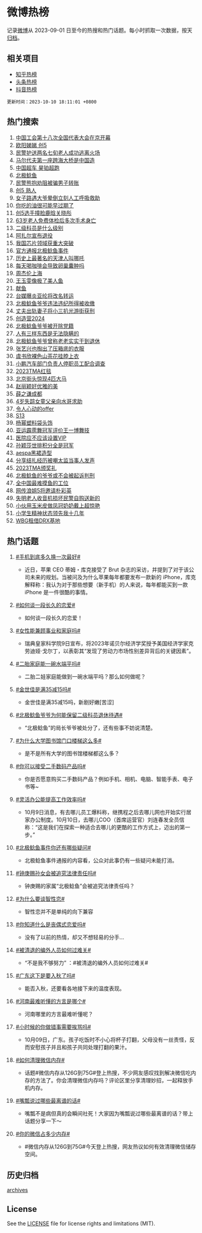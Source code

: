 # 微博热榜

记录[微博](https://www.weibo.com)从 2023-09-01 日至今的热搜和热门话题。每小时抓取一次数据，按天[归档](archives)。

## 相关项目

- [知乎热榜](https://github.com/hotarchive/zhihu)
- [头条热榜](https://github.com/hotarchive/toutiao)
- [抖音热榜](https://github.com/hotarchive/douyin)


`更新时间：2023-10-10 18:11:01 +0800`

## 热门搜索

1. [中国工会第十八次全国代表大会在京开幕](https://m.weibo.cn/search?containerid=100103type%3D1%26t%3D10%26q%3D%23%E4%B8%AD%E5%9B%BD%E5%B7%A5%E4%BC%9A%E7%AC%AC%E5%8D%81%E5%85%AB%E6%AC%A1%E5%85%A8%E5%9B%BD%E4%BB%A3%E8%A1%A8%E5%A4%A7%E4%BC%9A%E5%9C%A8%E4%BA%AC%E5%BC%80%E5%B9%95%23&stream_entry_id=51&isnewpage=1&extparam=seat%3D1%26filter_type%3Drealtimehot%26pos%3D0%26c_type%3D51%26q%3D%2523%25E4%25B8%25AD%25E5%259B%25BD%25E5%25B7%25A5%25E4%25BC%259A%25E7%25AC%25AC%25E5%258D%2581%25E5%2585%25AB%25E6%25AC%25A1%25E5%2585%25A8%25E5%259B%25BD%25E4%25BB%25A3%25E8%25A1%25A8%25E5%25A4%25A7%25E4%25BC%259A%25E5%259C%25A8%25E4%25BA%25AC%25E5%25BC%2580%25E5%25B9%2595%2523%26cate%3D10103%26dgr%3D0%26stream_entry_id%3D51%26display_time%3D1696932660%26pre_seqid%3D1696932660231027378223)
1. [欧阳娣娣 创5](https://m.weibo.cn/search?containerid=100103type%3D1%26t%3D10%26q%3D%E6%AC%A7%E9%98%B3%E5%A8%A3%E5%A8%A3+%E5%88%9B5&stream_entry_id=31&isnewpage=1&extparam=seat%3D1%26flag%3D1%26pos%3D0%26q%3D%25E6%25AC%25A7%25E9%2598%25B3%25E5%25A8%25A3%25E5%25A8%25A3%2520%25E5%2588%259B5%26band_rank%3D1%26stream_entry_id%3D31%26filter_type%3Drealtimehot%26c_type%3D31%26lcate%3D5001%26realpos%3D1%26dgr%3D0%26cate%3D5001%26display_time%3D1696932660%26pre_seqid%3D1696932660231027378223)
1. [民警护送两名七旬老人成功逃离火场](https://m.weibo.cn/search?containerid=100103type%3D1%26t%3D10%26q%3D%23%E6%B0%91%E8%AD%A6%E6%8A%A4%E9%80%81%E4%B8%A4%E5%90%8D%E4%B8%83%E6%97%AC%E8%80%81%E4%BA%BA%E6%88%90%E5%8A%9F%E9%80%83%E7%A6%BB%E7%81%AB%E5%9C%BA%23&stream_entry_id=31&isnewpage=1&extparam=seat%3D1%26flag%3D32768%26pos%3D1%26q%3D%2523%25E6%25B0%2591%25E8%25AD%25A6%25E6%258A%25A4%25E9%2580%2581%25E4%25B8%25A4%25E5%2590%258D%25E4%25B8%2583%25E6%2597%25AC%25E8%2580%2581%25E4%25BA%25BA%25E6%2588%2590%25E5%258A%259F%25E9%2580%2583%25E7%25A6%25BB%25E7%2581%25AB%25E5%259C%25BA%2523%26band_rank%3D2%26stream_entry_id%3D31%26filter_type%3Drealtimehot%26c_type%3D31%26lcate%3D5001%26realpos%3D2%26dgr%3D0%26cate%3D5001%26display_time%3D1696932660%26pre_seqid%3D1696932660231027378223)
1. [马尔代夫第一座跨海大桥是中国造](https://m.weibo.cn/search?containerid=100103type%3D1%26t%3D10%26q%3D%23%E9%A9%AC%E5%B0%94%E4%BB%A3%E5%A4%AB%E7%AC%AC%E4%B8%80%E5%BA%A7%E8%B7%A8%E6%B5%B7%E5%A4%A7%E6%A1%A5%E6%98%AF%E4%B8%AD%E5%9B%BD%E9%80%A0%23&stream_entry_id=31&isnewpage=1&extparam=seat%3D1%26flag%3D1%26pos%3D2%26q%3D%2523%25E9%25A9%25AC%25E5%25B0%2594%25E4%25BB%25A3%25E5%25A4%25AB%25E7%25AC%25AC%25E4%25B8%2580%25E5%25BA%25A7%25E8%25B7%25A8%25E6%25B5%25B7%25E5%25A4%25A7%25E6%25A1%25A5%25E6%2598%25AF%25E4%25B8%25AD%25E5%259B%25BD%25E9%2580%25A0%2523%26band_rank%3D3%26stream_entry_id%3D31%26filter_type%3Drealtimehot%26c_type%3D31%26lcate%3D5001%26realpos%3D3%26dgr%3D0%26cate%3D5001%26display_time%3D1696932660%26pre_seqid%3D1696932660231027378223)
1. [中国超车 昊铂超跑](https://m.weibo.cn/search?containerid=100103type%3D1%26t%3D10%26q%3D%23%E4%B8%AD%E5%9B%BD%E8%B6%85%E8%BD%A6+%E6%98%8A%E9%93%82%E8%B6%85%E8%B7%91%23&stream_entry_id=31&isnewpage=1&extparam=seat%3D1%26pos%3D3%26q%3D%2523%25E4%25B8%25AD%25E5%259B%25BD%25E8%25B6%2585%25E8%25BD%25A6%2520%25E6%2598%258A%25E9%2593%2582%25E8%25B6%2585%25E8%25B7%2591%2523%26band_rank%3D4%26topic_ad%3D1%26stream_entry_id%3D31%26filter_type%3Drealtimehot%26is_ad_pos%3D1%26c_type%3D31%26lcate%3D5001%26dgr%3D0%26cate%3D5001%26adid%3D207214%26display_time%3D1696932660%26pre_seqid%3D1696932660231027378223)
1. [北极鲶鱼](https://m.weibo.cn/search?containerid=100103type%3D1%26t%3D10%26q%3D%E5%8C%97%E6%9E%81%E9%B2%B6%E9%B1%BC&stream_entry_id=31&isnewpage=1&extparam=seat%3D1%26flag%3D1%26pos%3D4%26q%3D%25E5%258C%2597%25E6%259E%2581%25E9%25B2%25B6%25E9%25B1%25BC%26band_rank%3D4%26stream_entry_id%3D31%26filter_type%3Drealtimehot%26c_type%3D31%26lcate%3D5001%26realpos%3D4%26dgr%3D0%26cate%3D5001%26display_time%3D1696932660%26pre_seqid%3D1696932660231027378223)
1. [民警熊抱劝阻被骗男子转账](https://m.weibo.cn/search?containerid=100103type%3D1%26t%3D10%26q%3D%23%E6%B0%91%E8%AD%A6%E7%86%8A%E6%8A%B1%E5%8A%9D%E9%98%BB%E8%A2%AB%E9%AA%97%E7%94%B7%E5%AD%90%E8%BD%AC%E8%B4%A6%23&stream_entry_id=31&isnewpage=1&extparam=seat%3D1%26flag%3D32768%26pos%3D5%26q%3D%2523%25E6%25B0%2591%25E8%25AD%25A6%25E7%2586%258A%25E6%258A%25B1%25E5%258A%259D%25E9%2598%25BB%25E8%25A2%25AB%25E9%25AA%2597%25E7%2594%25B7%25E5%25AD%2590%25E8%25BD%25AC%25E8%25B4%25A6%2523%26band_rank%3D5%26stream_entry_id%3D31%26filter_type%3Drealtimehot%26c_type%3D31%26lcate%3D5001%26realpos%3D5%26dgr%3D0%26cate%3D5001%26display_time%3D1696932660%26pre_seqid%3D1696932660231027378223)
1. [创5 熟人](https://m.weibo.cn/search?containerid=100103type%3D1%26t%3D10%26q%3D%E5%88%9B5+%E7%86%9F%E4%BA%BA&stream_entry_id=31&isnewpage=1&extparam=seat%3D1%26flag%3D2%26pos%3D6%26q%3D%25E5%2588%259B5%2520%25E7%2586%259F%25E4%25BA%25BA%26band_rank%3D6%26stream_entry_id%3D31%26filter_type%3Drealtimehot%26c_type%3D31%26lcate%3D5001%26realpos%3D6%26dgr%3D0%26cate%3D5001%26display_time%3D1696932660%26pre_seqid%3D1696932660231027378223)
1. [女子路遇大爷晕倒立刻人工呼吸救助](https://m.weibo.cn/search?containerid=100103type%3D1%26t%3D10%26q%3D%23%E5%A5%B3%E5%AD%90%E8%B7%AF%E9%81%87%E5%A4%A7%E7%88%B7%E6%99%95%E5%80%92%E7%AB%8B%E5%88%BB%E4%BA%BA%E5%B7%A5%E5%91%BC%E5%90%B8%E6%95%91%E5%8A%A9%23&stream_entry_id=31&isnewpage=1&extparam=seat%3D1%26flag%3D32768%26pos%3D7%26q%3D%2523%25E5%25A5%25B3%25E5%25AD%2590%25E8%25B7%25AF%25E9%2581%2587%25E5%25A4%25A7%25E7%2588%25B7%25E6%2599%2595%25E5%2580%2592%25E7%25AB%258B%25E5%2588%25BB%25E4%25BA%25BA%25E5%25B7%25A5%25E5%2591%25BC%25E5%2590%25B8%25E6%2595%2591%25E5%258A%25A9%2523%26band_rank%3D7%26stream_entry_id%3D31%26filter_type%3Drealtimehot%26c_type%3D31%26lcate%3D5001%26realpos%3D7%26dgr%3D0%26cate%3D5001%26display_time%3D1696932660%26pre_seqid%3D1696932660231027378223)
1. [你吃的油很可能早过期了](https://m.weibo.cn/search?containerid=100103type%3D1%26t%3D10%26q%3D%23%E4%BD%A0%E5%90%83%E7%9A%84%E6%B2%B9%E5%BE%88%E5%8F%AF%E8%83%BD%E6%97%A9%E8%BF%87%E6%9C%9F%E4%BA%86%23&stream_entry_id=31&isnewpage=1&extparam=seat%3D1%26flag%3D1%26pos%3D8%26q%3D%2523%25E4%25BD%25A0%25E5%2590%2583%25E7%259A%2584%25E6%25B2%25B9%25E5%25BE%2588%25E5%258F%25AF%25E8%2583%25BD%25E6%2597%25A9%25E8%25BF%2587%25E6%259C%259F%25E4%25BA%2586%2523%26band_rank%3D8%26stream_entry_id%3D31%26filter_type%3Drealtimehot%26c_type%3D31%26lcate%3D5001%26realpos%3D8%26dgr%3D0%26cate%3D5001%26display_time%3D1696932660%26pre_seqid%3D1696932660231027378223)
1. [创5选手撞脸鹿晗关晓彤](https://m.weibo.cn/search?containerid=100103type%3D1%26t%3D10%26q%3D%23%E5%88%9B5%E9%80%89%E6%89%8B%E6%92%9E%E8%84%B8%E9%B9%BF%E6%99%97%E5%85%B3%E6%99%93%E5%BD%A4%23&stream_entry_id=31&isnewpage=1&extparam=seat%3D1%26flag%3D1%26pos%3D9%26q%3D%2523%25E5%2588%259B5%25E9%2580%2589%25E6%2589%258B%25E6%2592%259E%25E8%2584%25B8%25E9%25B9%25BF%25E6%2599%2597%25E5%2585%25B3%25E6%2599%2593%25E5%25BD%25A4%2523%26band_rank%3D9%26stream_entry_id%3D31%26filter_type%3Drealtimehot%26c_type%3D31%26lcate%3D5001%26realpos%3D9%26dgr%3D0%26cate%3D5001%26display_time%3D1696932660%26pre_seqid%3D1696932660231027378223)
1. [63岁老人免费体检后多次手术身亡](https://m.weibo.cn/search?containerid=100103type%3D1%26t%3D10%26q%3D%2363%E5%B2%81%E8%80%81%E4%BA%BA%E5%85%8D%E8%B4%B9%E4%BD%93%E6%A3%80%E5%90%8E%E5%A4%9A%E6%AC%A1%E6%89%8B%E6%9C%AF%E8%BA%AB%E4%BA%A1%23&stream_entry_id=31&isnewpage=1&extparam=seat%3D1%26flag%3D1%26pos%3D10%26q%3D%252363%25E5%25B2%2581%25E8%2580%2581%25E4%25BA%25BA%25E5%2585%258D%25E8%25B4%25B9%25E4%25BD%2593%25E6%25A3%2580%25E5%2590%258E%25E5%25A4%259A%25E6%25AC%25A1%25E6%2589%258B%25E6%259C%25AF%25E8%25BA%25AB%25E4%25BA%25A1%2523%26band_rank%3D10%26stream_entry_id%3D31%26filter_type%3Drealtimehot%26c_type%3D31%26lcate%3D5001%26realpos%3D10%26dgr%3D0%26cate%3D5001%26display_time%3D1696932660%26pre_seqid%3D1696932660231027378223)
1. [二级科员是什么级别](https://m.weibo.cn/search?containerid=100103type%3D1%26t%3D10%26q%3D%23%E4%BA%8C%E7%BA%A7%E7%A7%91%E5%91%98%E6%98%AF%E4%BB%80%E4%B9%88%E7%BA%A7%E5%88%AB%23&stream_entry_id=31&isnewpage=1&extparam=seat%3D1%26flag%3D2%26pos%3D11%26q%3D%2523%25E4%25BA%258C%25E7%25BA%25A7%25E7%25A7%2591%25E5%2591%2598%25E6%2598%25AF%25E4%25BB%2580%25E4%25B9%2588%25E7%25BA%25A7%25E5%2588%25AB%2523%26band_rank%3D11%26stream_entry_id%3D31%26filter_type%3Drealtimehot%26c_type%3D31%26lcate%3D5001%26realpos%3D11%26dgr%3D0%26cate%3D5001%26display_time%3D1696932660%26pre_seqid%3D1696932660231027378223)
1. [阿扎尔宣布退役](https://m.weibo.cn/search?containerid=100103type%3D1%26t%3D10%26q%3D%23%E9%98%BF%E6%89%8E%E5%B0%94%E5%AE%A3%E5%B8%83%E9%80%80%E5%BD%B9%23&stream_entry_id=31&isnewpage=1&extparam=seat%3D1%26flag%3D1%26pos%3D12%26q%3D%2523%25E9%2598%25BF%25E6%2589%258E%25E5%25B0%2594%25E5%25AE%25A3%25E5%25B8%2583%25E9%2580%2580%25E5%25BD%25B9%2523%26band_rank%3D12%26stream_entry_id%3D31%26filter_type%3Drealtimehot%26c_type%3D31%26lcate%3D5001%26realpos%3D12%26dgr%3D0%26cate%3D5001%26display_time%3D1696932660%26pre_seqid%3D1696932660231027378223)
1. [我国芯片领域获重大突破](https://m.weibo.cn/search?containerid=100103type%3D1%26t%3D10%26q%3D%23%E6%88%91%E5%9B%BD%E8%8A%AF%E7%89%87%E9%A2%86%E5%9F%9F%E8%8E%B7%E9%87%8D%E5%A4%A7%E7%AA%81%E7%A0%B4%23&stream_entry_id=31&isnewpage=1&extparam=seat%3D1%26flag%3D1%26pos%3D13%26q%3D%2523%25E6%2588%2591%25E5%259B%25BD%25E8%258A%25AF%25E7%2589%2587%25E9%25A2%2586%25E5%259F%259F%25E8%258E%25B7%25E9%2587%258D%25E5%25A4%25A7%25E7%25AA%2581%25E7%25A0%25B4%2523%26band_rank%3D13%26stream_entry_id%3D31%26filter_type%3Drealtimehot%26c_type%3D31%26lcate%3D5001%26realpos%3D13%26dgr%3D0%26cate%3D5001%26display_time%3D1696932660%26pre_seqid%3D1696932660231027378223)
1. [官方通报北极鲶鱼事件](https://m.weibo.cn/search?containerid=100103type%3D1%26t%3D10%26q%3D%23%E5%AE%98%E6%96%B9%E9%80%9A%E6%8A%A5%E5%8C%97%E6%9E%81%E9%B2%B6%E9%B1%BC%E4%BA%8B%E4%BB%B6%23&stream_entry_id=31&isnewpage=1&extparam=seat%3D1%26flag%3D0%26pos%3D14%26q%3D%2523%25E5%25AE%2598%25E6%2596%25B9%25E9%2580%259A%25E6%258A%25A5%25E5%258C%2597%25E6%259E%2581%25E9%25B2%25B6%25E9%25B1%25BC%25E4%25BA%258B%25E4%25BB%25B6%2523%26band_rank%3D14%26stream_entry_id%3D31%26filter_type%3Drealtimehot%26c_type%3D31%26lcate%3D5001%26realpos%3D14%26dgr%3D0%26cate%3D5001%26display_time%3D1696932660%26pre_seqid%3D1696932660231027378223)
1. [历史上最著名的天津人叫哪吒](https://m.weibo.cn/search?containerid=100103type%3D1%26t%3D10%26q%3D%23%E5%8E%86%E5%8F%B2%E4%B8%8A%E6%9C%80%E8%91%97%E5%90%8D%E7%9A%84%E5%A4%A9%E6%B4%A5%E4%BA%BA%E5%8F%AB%E5%93%AA%E5%90%92%23&stream_entry_id=31&isnewpage=1&extparam=seat%3D1%26flag%3D0%26pos%3D15%26q%3D%2523%25E5%258E%2586%25E5%258F%25B2%25E4%25B8%258A%25E6%259C%2580%25E8%2591%2597%25E5%2590%258D%25E7%259A%2584%25E5%25A4%25A9%25E6%25B4%25A5%25E4%25BA%25BA%25E5%258F%25AB%25E5%2593%25AA%25E5%2590%2592%2523%26band_rank%3D15%26stream_entry_id%3D31%26filter_type%3Drealtimehot%26c_type%3D31%26lcate%3D5001%26realpos%3D15%26dgr%3D0%26cate%3D5001%26display_time%3D1696932660%26pre_seqid%3D1696932660231027378223)
1. [每天喝咖啡会导致卵巢囊肿吗](https://m.weibo.cn/search?containerid=100103type%3D1%26t%3D10%26q%3D%E6%AF%8F%E5%A4%A9%E5%96%9D%E5%92%96%E5%95%A1%E4%BC%9A%E5%AF%BC%E8%87%B4%E5%8D%B5%E5%B7%A2%E5%9B%8A%E8%82%BF%E5%90%97&stream_entry_id=31&isnewpage=1&extparam=seat%3D1%26flag%3D0%26pos%3D16%26q%3D%25E6%25AF%258F%25E5%25A4%25A9%25E5%2596%259D%25E5%2592%2596%25E5%2595%25A1%25E4%25BC%259A%25E5%25AF%25BC%25E8%2587%25B4%25E5%258D%25B5%25E5%25B7%25A2%25E5%259B%258A%25E8%2582%25BF%25E5%2590%2597%26band_rank%3D16%26stream_entry_id%3D31%26filter_type%3Drealtimehot%26c_type%3D31%26lcate%3D5001%26realpos%3D16%26dgr%3D0%26cate%3D5001%26display_time%3D1696932660%26pre_seqid%3D1696932660231027378223)
1. [周杰伦上海](https://m.weibo.cn/search?containerid=100103type%3D1%26t%3D10%26q%3D%E5%91%A8%E6%9D%B0%E4%BC%A6%E4%B8%8A%E6%B5%B7&stream_entry_id=31&isnewpage=1&extparam=seat%3D1%26flag%3D1%26pos%3D17%26q%3D%25E5%2591%25A8%25E6%259D%25B0%25E4%25BC%25A6%25E4%25B8%258A%25E6%25B5%25B7%26band_rank%3D17%26stream_entry_id%3D31%26filter_type%3Drealtimehot%26c_type%3D31%26lcate%3D5001%26realpos%3D17%26dgr%3D0%26cate%3D5001%26display_time%3D1696932660%26pre_seqid%3D1696932660231027378223)
1. [王玉雯像极了美人鱼](https://m.weibo.cn/search?containerid=100103type%3D1%26t%3D10%26q%3D%23%E7%8E%8B%E7%8E%89%E9%9B%AF%E5%83%8F%E6%9E%81%E4%BA%86%E7%BE%8E%E4%BA%BA%E9%B1%BC%23&stream_entry_id=31&isnewpage=1&extparam=seat%3D1%26flag%3D1%26pos%3D18%26q%3D%2523%25E7%258E%258B%25E7%258E%2589%25E9%259B%25AF%25E5%2583%258F%25E6%259E%2581%25E4%25BA%2586%25E7%25BE%258E%25E4%25BA%25BA%25E9%25B1%25BC%2523%26band_rank%3D18%26stream_entry_id%3D31%26filter_type%3Drealtimehot%26c_type%3D31%26lcate%3D5001%26realpos%3D18%26dgr%3D0%26cate%3D5001%26display_time%3D1696932660%26pre_seqid%3D1696932660231027378223)
1. [献鱼](https://m.weibo.cn/search?containerid=100103type%3D1%26t%3D10%26q%3D%E7%8C%AE%E9%B1%BC&stream_entry_id=31&isnewpage=1&extparam=seat%3D1%26flag%3D0%26pos%3D19%26q%3D%25E7%258C%25AE%25E9%25B1%25BC%26band_rank%3D19%26stream_entry_id%3D31%26filter_type%3Drealtimehot%26c_type%3D31%26lcate%3D5001%26realpos%3D19%26dgr%3D0%26cate%3D5001%26display_time%3D1696932660%26pre_seqid%3D1696932660231027378223)
1. [台媒曝炎亚纶将改名转运](https://m.weibo.cn/search?containerid=100103type%3D1%26t%3D10%26q%3D%23%E5%8F%B0%E5%AA%92%E6%9B%9D%E7%82%8E%E4%BA%9A%E7%BA%B6%E5%B0%86%E6%94%B9%E5%90%8D%E8%BD%AC%E8%BF%90%23&stream_entry_id=31&isnewpage=1&extparam=seat%3D1%26flag%3D2%26pos%3D20%26q%3D%2523%25E5%258F%25B0%25E5%25AA%2592%25E6%259B%259D%25E7%2582%258E%25E4%25BA%259A%25E7%25BA%25B6%25E5%25B0%2586%25E6%2594%25B9%25E5%2590%258D%25E8%25BD%25AC%25E8%25BF%2590%2523%26band_rank%3D20%26stream_entry_id%3D31%26filter_type%3Drealtimehot%26c_type%3D31%26lcate%3D5001%26realpos%3D20%26dgr%3D0%26cate%3D5001%26display_time%3D1696932660%26pre_seqid%3D1696932660231027378223)
1. [北极鲶鱼爷爷违法违纪所得被收缴](https://m.weibo.cn/search?containerid=100103type%3D1%26t%3D10%26q%3D%23%E5%8C%97%E6%9E%81%E9%B2%B6%E9%B1%BC%E7%88%B7%E7%88%B7%E8%BF%9D%E6%B3%95%E8%BF%9D%E7%BA%AA%E6%89%80%E5%BE%97%E8%A2%AB%E6%94%B6%E7%BC%B4%23&stream_entry_id=31&isnewpage=1&extparam=seat%3D1%26flag%3D0%26pos%3D21%26q%3D%2523%25E5%258C%2597%25E6%259E%2581%25E9%25B2%25B6%25E9%25B1%25BC%25E7%2588%25B7%25E7%2588%25B7%25E8%25BF%259D%25E6%25B3%2595%25E8%25BF%259D%25E7%25BA%25AA%25E6%2589%2580%25E5%25BE%2597%25E8%25A2%25AB%25E6%2594%25B6%25E7%25BC%25B4%2523%26band_rank%3D21%26stream_entry_id%3D31%26filter_type%3Drealtimehot%26c_type%3D31%26lcate%3D5001%26realpos%3D21%26dgr%3D0%26cate%3D5001%26display_time%3D1696932660%26pre_seqid%3D1696932660231027378223)
1. [丈夫出轨妻子将小三扒光游街获刑](https://m.weibo.cn/search?containerid=100103type%3D1%26t%3D10%26q%3D%23%E4%B8%88%E5%A4%AB%E5%87%BA%E8%BD%A8%E5%A6%BB%E5%AD%90%E5%B0%86%E5%B0%8F%E4%B8%89%E6%89%92%E5%85%89%E6%B8%B8%E8%A1%97%E8%8E%B7%E5%88%91%23&stream_entry_id=31&isnewpage=1&extparam=seat%3D1%26flag%3D2%26pos%3D22%26q%3D%2523%25E4%25B8%2588%25E5%25A4%25AB%25E5%2587%25BA%25E8%25BD%25A8%25E5%25A6%25BB%25E5%25AD%2590%25E5%25B0%2586%25E5%25B0%258F%25E4%25B8%2589%25E6%2589%2592%25E5%2585%2589%25E6%25B8%25B8%25E8%25A1%2597%25E8%258E%25B7%25E5%2588%2591%2523%26band_rank%3D22%26stream_entry_id%3D31%26filter_type%3Drealtimehot%26c_type%3D31%26lcate%3D5001%26realpos%3D22%26dgr%3D0%26cate%3D5001%26display_time%3D1696932660%26pre_seqid%3D1696932660231027378223)
1. [创造营2024](https://m.weibo.cn/search?containerid=100103type%3D1%26t%3D10%26q%3D%E5%88%9B%E9%80%A0%E8%90%A52024&stream_entry_id=31&isnewpage=1&extparam=seat%3D1%26flag%3D1%26pos%3D23%26q%3D%25E5%2588%259B%25E9%2580%25A0%25E8%2590%25A52024%26band_rank%3D23%26stream_entry_id%3D31%26filter_type%3Drealtimehot%26c_type%3D31%26lcate%3D5001%26realpos%3D23%26dgr%3D0%26cate%3D5001%26display_time%3D1696932660%26pre_seqid%3D1696932660231027378223)
1. [北极鲶鱼爷爷被开除党籍](https://m.weibo.cn/search?containerid=100103type%3D1%26t%3D10%26q%3D%23%E5%8C%97%E6%9E%81%E9%B2%B6%E9%B1%BC%E7%88%B7%E7%88%B7%E8%A2%AB%E5%BC%80%E9%99%A4%E5%85%9A%E7%B1%8D%23&stream_entry_id=31&isnewpage=1&extparam=seat%3D1%26flag%3D0%26pos%3D24%26q%3D%2523%25E5%258C%2597%25E6%259E%2581%25E9%25B2%25B6%25E9%25B1%25BC%25E7%2588%25B7%25E7%2588%25B7%25E8%25A2%25AB%25E5%25BC%2580%25E9%2599%25A4%25E5%2585%259A%25E7%25B1%258D%2523%26band_rank%3D24%26stream_entry_id%3D31%26filter_type%3Drealtimehot%26c_type%3D31%26lcate%3D5001%26realpos%3D24%26dgr%3D0%26cate%3D5001%26display_time%3D1696932660%26pre_seqid%3D1696932660231027378223)
1. [人有三样东西是无法隐瞒的](https://m.weibo.cn/search?containerid=100103type%3D1%26t%3D10%26q%3D%E4%BA%BA%E6%9C%89%E4%B8%89%E6%A0%B7%E4%B8%9C%E8%A5%BF%E6%98%AF%E6%97%A0%E6%B3%95%E9%9A%90%E7%9E%92%E7%9A%84&stream_entry_id=31&isnewpage=1&extparam=seat%3D1%26flag%3D1%26pos%3D25%26q%3D%25E4%25BA%25BA%25E6%259C%2589%25E4%25B8%2589%25E6%25A0%25B7%25E4%25B8%259C%25E8%25A5%25BF%25E6%2598%25AF%25E6%2597%25A0%25E6%25B3%2595%25E9%259A%2590%25E7%259E%2592%25E7%259A%2584%26band_rank%3D25%26stream_entry_id%3D31%26filter_type%3Drealtimehot%26c_type%3D31%26lcate%3D5001%26realpos%3D25%26dgr%3D0%26cate%3D5001%26display_time%3D1696932660%26pre_seqid%3D1696932660231027378223)
1. [北极鲶鱼爷爷曾称老老实实干到退休](https://m.weibo.cn/search?containerid=100103type%3D1%26t%3D10%26q%3D%23%E5%8C%97%E6%9E%81%E9%B2%B6%E9%B1%BC%E7%88%B7%E7%88%B7%E6%9B%BE%E7%A7%B0%E8%80%81%E8%80%81%E5%AE%9E%E5%AE%9E%E5%B9%B2%E5%88%B0%E9%80%80%E4%BC%91%23&stream_entry_id=31&isnewpage=1&extparam=seat%3D1%26flag%3D0%26pos%3D26%26q%3D%2523%25E5%258C%2597%25E6%259E%2581%25E9%25B2%25B6%25E9%25B1%25BC%25E7%2588%25B7%25E7%2588%25B7%25E6%259B%25BE%25E7%25A7%25B0%25E8%2580%2581%25E8%2580%2581%25E5%25AE%259E%25E5%25AE%259E%25E5%25B9%25B2%25E5%2588%25B0%25E9%2580%2580%25E4%25BC%2591%2523%26band_rank%3D26%26stream_entry_id%3D31%26filter_type%3Drealtimehot%26c_type%3D31%26lcate%3D5001%26realpos%3D26%26dgr%3D0%26cate%3D5001%26display_time%3D1696932660%26pre_seqid%3D1696932660231027378223)
1. [张艺兴也掏出了压箱底的衣服](https://m.weibo.cn/search?containerid=100103type%3D1%26t%3D10%26q%3D%23%E5%BC%A0%E8%89%BA%E5%85%B4%E4%B9%9F%E6%8E%8F%E5%87%BA%E4%BA%86%E5%8E%8B%E7%AE%B1%E5%BA%95%E7%9A%84%E8%A1%A3%E6%9C%8D%23&stream_entry_id=31&isnewpage=1&extparam=seat%3D1%26flag%3D0%26pos%3D27%26q%3D%2523%25E5%25BC%25A0%25E8%2589%25BA%25E5%2585%25B4%25E4%25B9%259F%25E6%258E%258F%25E5%2587%25BA%25E4%25BA%2586%25E5%258E%258B%25E7%25AE%25B1%25E5%25BA%2595%25E7%259A%2584%25E8%25A1%25A3%25E6%259C%258D%2523%26band_rank%3D27%26stream_entry_id%3D31%26filter_type%3Drealtimehot%26c_type%3D31%26lcate%3D5001%26realpos%3D27%26dgr%3D0%26cate%3D5001%26display_time%3D1696932660%26pre_seqid%3D1696932660231027378223)
1. [虞书欣裸色山茶花挂脖上衣](https://m.weibo.cn/search?containerid=100103type%3D1%26t%3D10%26q%3D%23%E8%99%9E%E4%B9%A6%E6%AC%A3%E8%A3%B8%E8%89%B2%E5%B1%B1%E8%8C%B6%E8%8A%B1%E6%8C%82%E8%84%96%E4%B8%8A%E8%A1%A3%23&stream_entry_id=31&isnewpage=1&extparam=seat%3D1%26flag%3D1%26pos%3D28%26q%3D%2523%25E8%2599%259E%25E4%25B9%25A6%25E6%25AC%25A3%25E8%25A3%25B8%25E8%2589%25B2%25E5%25B1%25B1%25E8%258C%25B6%25E8%258A%25B1%25E6%258C%2582%25E8%2584%2596%25E4%25B8%258A%25E8%25A1%25A3%2523%26band_rank%3D28%26stream_entry_id%3D31%26filter_type%3Drealtimehot%26c_type%3D31%26lcate%3D5001%26realpos%3D28%26dgr%3D0%26cate%3D5001%26display_time%3D1696932660%26pre_seqid%3D1696932660231027378223)
1. [小鹏汽车部门负责人停职员工配合调查](https://m.weibo.cn/search?containerid=100103type%3D1%26t%3D10%26q%3D%23%E5%B0%8F%E9%B9%8F%E6%B1%BD%E8%BD%A6%E9%83%A8%E9%97%A8%E8%B4%9F%E8%B4%A3%E4%BA%BA%E5%81%9C%E8%81%8C%E5%91%98%E5%B7%A5%E9%85%8D%E5%90%88%E8%B0%83%E6%9F%A5%23&stream_entry_id=31&isnewpage=1&extparam=seat%3D1%26flag%3D1%26pos%3D29%26q%3D%2523%25E5%25B0%258F%25E9%25B9%258F%25E6%25B1%25BD%25E8%25BD%25A6%25E9%2583%25A8%25E9%2597%25A8%25E8%25B4%259F%25E8%25B4%25A3%25E4%25BA%25BA%25E5%2581%259C%25E8%2581%258C%25E5%2591%2598%25E5%25B7%25A5%25E9%2585%258D%25E5%2590%2588%25E8%25B0%2583%25E6%259F%25A5%2523%26band_rank%3D29%26stream_entry_id%3D31%26filter_type%3Drealtimehot%26c_type%3D31%26lcate%3D5001%26realpos%3D29%26dgr%3D0%26cate%3D5001%26display_time%3D1696932660%26pre_seqid%3D1696932660231027378223)
1. [2023TMA红毯](https://m.weibo.cn/search?containerid=100103type%3D1%26t%3D10%26q%3D%232023TMA%E7%BA%A2%E6%AF%AF%23&stream_entry_id=31&isnewpage=1&extparam=seat%3D1%26flag%3D0%26pos%3D30%26q%3D%25232023TMA%25E7%25BA%25A2%25E6%25AF%25AF%2523%26band_rank%3D30%26stream_entry_id%3D31%26filter_type%3Drealtimehot%26c_type%3D31%26lcate%3D5001%26realpos%3D30%26dgr%3D0%26cate%3D5001%26display_time%3D1696932660%26pre_seqid%3D1696932660231027378223)
1. [北京街头惊现4匹大马](https://m.weibo.cn/search?containerid=100103type%3D1%26t%3D10%26q%3D%23%E5%8C%97%E4%BA%AC%E8%A1%97%E5%A4%B4%E6%83%8A%E7%8E%B04%E5%8C%B9%E5%A4%A7%E9%A9%AC%23&stream_entry_id=31&isnewpage=1&extparam=seat%3D1%26flag%3D1%26pos%3D31%26q%3D%2523%25E5%258C%2597%25E4%25BA%25AC%25E8%25A1%2597%25E5%25A4%25B4%25E6%2583%258A%25E7%258E%25B04%25E5%258C%25B9%25E5%25A4%25A7%25E9%25A9%25AC%2523%26band_rank%3D31%26stream_entry_id%3D31%26filter_type%3Drealtimehot%26c_type%3D31%26lcate%3D5001%26realpos%3D31%26dgr%3D0%26cate%3D5001%26display_time%3D1696932660%26pre_seqid%3D1696932660231027378223)
1. [赵丽颖好优雅的美](https://m.weibo.cn/search?containerid=100103type%3D1%26t%3D10%26q%3D%23%E8%B5%B5%E4%B8%BD%E9%A2%96%E5%A5%BD%E4%BC%98%E9%9B%85%E7%9A%84%E7%BE%8E%23&stream_entry_id=31&isnewpage=1&extparam=seat%3D1%26flag%3D1%26pos%3D32%26q%3D%2523%25E8%25B5%25B5%25E4%25B8%25BD%25E9%25A2%2596%25E5%25A5%25BD%25E4%25BC%2598%25E9%259B%2585%25E7%259A%2584%25E7%25BE%258E%2523%26band_rank%3D32%26stream_entry_id%3D31%26filter_type%3Drealtimehot%26c_type%3D31%26lcate%3D5001%26realpos%3D32%26dgr%3D0%26cate%3D5001%26display_time%3D1696932660%26pre_seqid%3D1696932660231027378223)
1. [薛之谦成都](https://m.weibo.cn/search?containerid=100103type%3D1%26t%3D10%26q%3D%E8%96%9B%E4%B9%8B%E8%B0%A6%E6%88%90%E9%83%BD&stream_entry_id=31&isnewpage=1&extparam=seat%3D1%26flag%3D1%26pos%3D33%26q%3D%25E8%2596%259B%25E4%25B9%258B%25E8%25B0%25A6%25E6%2588%2590%25E9%2583%25BD%26band_rank%3D33%26stream_entry_id%3D31%26filter_type%3Drealtimehot%26c_type%3D31%26lcate%3D5001%26realpos%3D33%26dgr%3D0%26cate%3D5001%26display_time%3D1696932660%26pre_seqid%3D1696932660231027378223)
1. [4岁失踪女童父亲向水哥求助](https://m.weibo.cn/search?containerid=100103type%3D1%26t%3D10%26q%3D%234%E5%B2%81%E5%A4%B1%E8%B8%AA%E5%A5%B3%E7%AB%A5%E7%88%B6%E4%BA%B2%E5%90%91%E6%B0%B4%E5%93%A5%E6%B1%82%E5%8A%A9%23&stream_entry_id=31&isnewpage=1&extparam=seat%3D1%26flag%3D0%26pos%3D34%26q%3D%25234%25E5%25B2%2581%25E5%25A4%25B1%25E8%25B8%25AA%25E5%25A5%25B3%25E7%25AB%25A5%25E7%2588%25B6%25E4%25BA%25B2%25E5%2590%2591%25E6%25B0%25B4%25E5%2593%25A5%25E6%25B1%2582%25E5%258A%25A9%2523%26band_rank%3D34%26stream_entry_id%3D31%26filter_type%3Drealtimehot%26c_type%3D31%26lcate%3D5001%26realpos%3D34%26dgr%3D0%26cate%3D5001%26display_time%3D1696932660%26pre_seqid%3D1696932660231027378223)
1. [令人心动的offer](https://m.weibo.cn/search?containerid=100103type%3D1%26t%3D10%26q%3D%E4%BB%A4%E4%BA%BA%E5%BF%83%E5%8A%A8%E7%9A%84offer&stream_entry_id=31&isnewpage=1&extparam=seat%3D1%26flag%3D1%26pos%3D35%26q%3D%25E4%25BB%25A4%25E4%25BA%25BA%25E5%25BF%2583%25E5%258A%25A8%25E7%259A%2584offer%26band_rank%3D35%26stream_entry_id%3D31%26filter_type%3Drealtimehot%26c_type%3D31%26lcate%3D5001%26realpos%3D35%26dgr%3D0%26cate%3D5001%26display_time%3D1696932660%26pre_seqid%3D1696932660231027378223)
1. [S13](https://m.weibo.cn/search?containerid=100103type%3D1%26t%3D10%26q%3DS13&stream_entry_id=31&isnewpage=1&extparam=seat%3D1%26flag%3D0%26pos%3D36%26q%3DS13%26band_rank%3D36%26stream_entry_id%3D31%26filter_type%3Drealtimehot%26c_type%3D31%26lcate%3D5001%26realpos%3D36%26dgr%3D0%26cate%3D5001%26display_time%3D1696932660%26pre_seqid%3D1696932660231027378223)
1. [杨幂塑料袋头饰](https://m.weibo.cn/search?containerid=100103type%3D1%26t%3D10%26q%3D%23%E6%9D%A8%E5%B9%82%E5%A1%91%E6%96%99%E8%A2%8B%E5%A4%B4%E9%A5%B0%23&stream_entry_id=31&isnewpage=1&extparam=seat%3D1%26flag%3D0%26pos%3D37%26q%3D%2523%25E6%259D%25A8%25E5%25B9%2582%25E5%25A1%2591%25E6%2596%2599%25E8%25A2%258B%25E5%25A4%25B4%25E9%25A5%25B0%2523%26band_rank%3D37%26stream_entry_id%3D31%26filter_type%3Drealtimehot%26c_type%3D31%26lcate%3D5001%26realpos%3D37%26dgr%3D0%26cate%3D5001%26display_time%3D1696932660%26pre_seqid%3D1696932660231027378223)
1. [亚运霹雳舞冠军评价王一博舞技](https://m.weibo.cn/search?containerid=100103type%3D1%26t%3D10%26q%3D%23%E4%BA%9A%E8%BF%90%E9%9C%B9%E9%9B%B3%E8%88%9E%E5%86%A0%E5%86%9B%E8%AF%84%E4%BB%B7%E7%8E%8B%E4%B8%80%E5%8D%9A%E8%88%9E%E6%8A%80%23&stream_entry_id=31&isnewpage=1&extparam=seat%3D1%26flag%3D1%26pos%3D38%26q%3D%2523%25E4%25BA%259A%25E8%25BF%2590%25E9%259C%25B9%25E9%259B%25B3%25E8%2588%259E%25E5%2586%25A0%25E5%2586%259B%25E8%25AF%2584%25E4%25BB%25B7%25E7%258E%258B%25E4%25B8%2580%25E5%258D%259A%25E8%2588%259E%25E6%258A%2580%2523%26band_rank%3D38%26stream_entry_id%3D31%26filter_type%3Drealtimehot%26c_type%3D31%26lcate%3D5001%26realpos%3D38%26dgr%3D0%26cate%3D5001%26display_time%3D1696932660%26pre_seqid%3D1696932660231027378223)
1. [医院应不应该设置VIP](https://m.weibo.cn/search?containerid=100103type%3D1%26t%3D10%26q%3D%23%E5%8C%BB%E9%99%A2%E5%BA%94%E4%B8%8D%E5%BA%94%E8%AF%A5%E8%AE%BE%E7%BD%AEVIP%23&stream_entry_id=31&isnewpage=1&extparam=seat%3D1%26flag%3D1%26pos%3D39%26q%3D%2523%25E5%258C%25BB%25E9%2599%25A2%25E5%25BA%2594%25E4%25B8%258D%25E5%25BA%2594%25E8%25AF%25A5%25E8%25AE%25BE%25E7%25BD%25AEVIP%2523%26band_rank%3D39%26stream_entry_id%3D31%26filter_type%3Drealtimehot%26c_type%3D31%26lcate%3D5001%26realpos%3D39%26dgr%3D0%26cate%3D5001%26display_time%3D1696932660%26pre_seqid%3D1696932660231027378223)
1. [孙颖莎世排积分全是冠军](https://m.weibo.cn/search?containerid=100103type%3D1%26t%3D10%26q%3D%23%E5%AD%99%E9%A2%96%E8%8E%8E%E4%B8%96%E6%8E%92%E7%A7%AF%E5%88%86%E5%85%A8%E6%98%AF%E5%86%A0%E5%86%9B%23&stream_entry_id=31&isnewpage=1&extparam=seat%3D1%26flag%3D0%26pos%3D40%26q%3D%2523%25E5%25AD%2599%25E9%25A2%2596%25E8%258E%258E%25E4%25B8%2596%25E6%258E%2592%25E7%25A7%25AF%25E5%2588%2586%25E5%2585%25A8%25E6%2598%25AF%25E5%2586%25A0%25E5%2586%259B%2523%26band_rank%3D40%26stream_entry_id%3D31%26filter_type%3Drealtimehot%26c_type%3D31%26lcate%3D5001%26realpos%3D40%26dgr%3D0%26cate%3D5001%26display_time%3D1696932660%26pre_seqid%3D1696932660231027378223)
1. [aespa黑裙造型](https://m.weibo.cn/search?containerid=100103type%3D1%26t%3D10%26q%3D%23aespa%E9%BB%91%E8%A3%99%E9%80%A0%E5%9E%8B%23&stream_entry_id=31&isnewpage=1&extparam=seat%3D1%26flag%3D1%26pos%3D41%26q%3D%2523aespa%25E9%25BB%2591%25E8%25A3%2599%25E9%2580%25A0%25E5%259E%258B%2523%26band_rank%3D41%26stream_entry_id%3D31%26filter_type%3Drealtimehot%26c_type%3D31%26lcate%3D5001%26realpos%3D41%26dgr%3D0%26cate%3D5001%26display_time%3D1696932660%26pre_seqid%3D1696932660231027378223)
1. [分享结扎经历被嘲太监当事人发声](https://m.weibo.cn/search?containerid=100103type%3D1%26t%3D10%26q%3D%23%E5%88%86%E4%BA%AB%E7%BB%93%E6%89%8E%E7%BB%8F%E5%8E%86%E8%A2%AB%E5%98%B2%E5%A4%AA%E7%9B%91%E5%BD%93%E4%BA%8B%E4%BA%BA%E5%8F%91%E5%A3%B0%23&stream_entry_id=31&isnewpage=1&extparam=seat%3D1%26flag%3D0%26pos%3D42%26q%3D%2523%25E5%2588%2586%25E4%25BA%25AB%25E7%25BB%2593%25E6%2589%258E%25E7%25BB%258F%25E5%258E%2586%25E8%25A2%25AB%25E5%2598%25B2%25E5%25A4%25AA%25E7%259B%2591%25E5%25BD%2593%25E4%25BA%258B%25E4%25BA%25BA%25E5%258F%2591%25E5%25A3%25B0%2523%26band_rank%3D42%26stream_entry_id%3D31%26filter_type%3Drealtimehot%26c_type%3D31%26lcate%3D5001%26realpos%3D42%26dgr%3D0%26cate%3D5001%26display_time%3D1696932660%26pre_seqid%3D1696932660231027378223)
1. [2023TMA颁奖礼](https://m.weibo.cn/search?containerid=100103type%3D1%26t%3D10%26q%3D2023TMA%E9%A2%81%E5%A5%96%E7%A4%BC&stream_entry_id=31&isnewpage=1&extparam=seat%3D1%26flag%3D0%26pos%3D43%26q%3D2023TMA%25E9%25A2%2581%25E5%25A5%2596%25E7%25A4%25BC%26band_rank%3D43%26stream_entry_id%3D31%26filter_type%3Drealtimehot%26c_type%3D31%26lcate%3D5001%26realpos%3D43%26dgr%3D0%26cate%3D5001%26display_time%3D1696932660%26pre_seqid%3D1696932660231027378223)
1. [北极鲶鱼的爷爷或不会被起诉判刑](https://m.weibo.cn/search?containerid=100103type%3D1%26t%3D10%26q%3D%23%E5%8C%97%E6%9E%81%E9%B2%B6%E9%B1%BC%E7%9A%84%E7%88%B7%E7%88%B7%E6%88%96%E4%B8%8D%E4%BC%9A%E8%A2%AB%E8%B5%B7%E8%AF%89%E5%88%A4%E5%88%91%23&stream_entry_id=31&isnewpage=1&extparam=seat%3D1%26flag%3D0%26pos%3D44%26q%3D%2523%25E5%258C%2597%25E6%259E%2581%25E9%25B2%25B6%25E9%25B1%25BC%25E7%259A%2584%25E7%2588%25B7%25E7%2588%25B7%25E6%2588%2596%25E4%25B8%258D%25E4%25BC%259A%25E8%25A2%25AB%25E8%25B5%25B7%25E8%25AF%2589%25E5%2588%25A4%25E5%2588%2591%2523%26band_rank%3D44%26stream_entry_id%3D31%26filter_type%3Drealtimehot%26c_type%3D31%26lcate%3D5001%26realpos%3D44%26dgr%3D0%26cate%3D5001%26display_time%3D1696932660%26pre_seqid%3D1696932660231027378223)
1. [全中国最难摸鱼的工位](https://m.weibo.cn/search?containerid=100103type%3D1%26t%3D10%26q%3D%E5%85%A8%E4%B8%AD%E5%9B%BD%E6%9C%80%E9%9A%BE%E6%91%B8%E9%B1%BC%E7%9A%84%E5%B7%A5%E4%BD%8D&stream_entry_id=31&isnewpage=1&extparam=seat%3D1%26flag%3D0%26pos%3D45%26q%3D%25E5%2585%25A8%25E4%25B8%25AD%25E5%259B%25BD%25E6%259C%2580%25E9%259A%25BE%25E6%2591%25B8%25E9%25B1%25BC%25E7%259A%2584%25E5%25B7%25A5%25E4%25BD%258D%26band_rank%3D45%26stream_entry_id%3D31%26filter_type%3Drealtimehot%26c_type%3D31%26lcate%3D5001%26realpos%3D45%26dgr%3D0%26cate%3D5001%26display_time%3D1696932660%26pre_seqid%3D1696932660231027378223)
1. [网传浪姐5将邀请朴彩英](https://m.weibo.cn/search?containerid=100103type%3D1%26t%3D10%26q%3D%23%E7%BD%91%E4%BC%A0%E6%B5%AA%E5%A7%905%E5%B0%86%E9%82%80%E8%AF%B7%E6%9C%B4%E5%BD%A9%E8%8B%B1%23&stream_entry_id=31&isnewpage=1&extparam=seat%3D1%26flag%3D0%26pos%3D46%26q%3D%2523%25E7%25BD%2591%25E4%25BC%25A0%25E6%25B5%25AA%25E5%25A7%25905%25E5%25B0%2586%25E9%2582%2580%25E8%25AF%25B7%25E6%259C%25B4%25E5%25BD%25A9%25E8%258B%25B1%2523%26band_rank%3D46%26stream_entry_id%3D31%26filter_type%3Drealtimehot%26c_type%3D31%26lcate%3D5001%26realpos%3D46%26dgr%3D0%26cate%3D5001%26display_time%3D1696932660%26pre_seqid%3D1696932660231027378223)
1. [失明老人收音机损坏民警自购送新的](https://m.weibo.cn/search?containerid=100103type%3D1%26t%3D10%26q%3D%23%E5%A4%B1%E6%98%8E%E8%80%81%E4%BA%BA%E6%94%B6%E9%9F%B3%E6%9C%BA%E6%8D%9F%E5%9D%8F%E6%B0%91%E8%AD%A6%E8%87%AA%E8%B4%AD%E9%80%81%E6%96%B0%E7%9A%84%23&stream_entry_id=31&isnewpage=1&extparam=seat%3D1%26flag%3D32768%26pos%3D47%26q%3D%2523%25E5%25A4%25B1%25E6%2598%258E%25E8%2580%2581%25E4%25BA%25BA%25E6%2594%25B6%25E9%259F%25B3%25E6%259C%25BA%25E6%258D%259F%25E5%259D%258F%25E6%25B0%2591%25E8%25AD%25A6%25E8%2587%25AA%25E8%25B4%25AD%25E9%2580%2581%25E6%2596%25B0%25E7%259A%2584%2523%26band_rank%3D47%26stream_entry_id%3D31%26filter_type%3Drealtimehot%26c_type%3D31%26lcate%3D5001%26realpos%3D47%26dgr%3D0%26cate%3D5001%26display_time%3D1696932660%26pre_seqid%3D1696932660231027378223)
1. [小伙用玉米皮做凤冠奶奶戴上超惊艳](https://m.weibo.cn/search?containerid=100103type%3D1%26t%3D10%26q%3D%23%E5%B0%8F%E4%BC%99%E7%94%A8%E7%8E%89%E7%B1%B3%E7%9A%AE%E5%81%9A%E5%87%A4%E5%86%A0%E5%A5%B6%E5%A5%B6%E6%88%B4%E4%B8%8A%E8%B6%85%E6%83%8A%E8%89%B3%23&stream_entry_id=31&isnewpage=1&extparam=seat%3D1%26flag%3D1%26pos%3D48%26q%3D%2523%25E5%25B0%258F%25E4%25BC%2599%25E7%2594%25A8%25E7%258E%2589%25E7%25B1%25B3%25E7%259A%25AE%25E5%2581%259A%25E5%2587%25A4%25E5%2586%25A0%25E5%25A5%25B6%25E5%25A5%25B6%25E6%2588%25B4%25E4%25B8%258A%25E8%25B6%2585%25E6%2583%258A%25E8%2589%25B3%2523%26band_rank%3D48%26stream_entry_id%3D31%26filter_type%3Drealtimehot%26c_type%3D31%26lcate%3D5001%26realpos%3D48%26dgr%3D0%26cate%3D5001%26display_time%3D1696932660%26pre_seqid%3D1696932660231027378223)
1. [小学生精神状态领先我十几年](https://m.weibo.cn/search?containerid=100103type%3D1%26t%3D10%26q%3D%23%E5%B0%8F%E5%AD%A6%E7%94%9F%E7%B2%BE%E7%A5%9E%E7%8A%B6%E6%80%81%E9%A2%86%E5%85%88%E6%88%91%E5%8D%81%E5%87%A0%E5%B9%B4%23&stream_entry_id=31&isnewpage=1&extparam=seat%3D1%26flag%3D1%26pos%3D49%26q%3D%2523%25E5%25B0%258F%25E5%25AD%25A6%25E7%2594%259F%25E7%25B2%25BE%25E7%25A5%259E%25E7%258A%25B6%25E6%2580%2581%25E9%25A2%2586%25E5%2585%2588%25E6%2588%2591%25E5%258D%2581%25E5%2587%25A0%25E5%25B9%25B4%2523%26band_rank%3D49%26stream_entry_id%3D31%26filter_type%3Drealtimehot%26c_type%3D31%26lcate%3D5001%26realpos%3D49%26dgr%3D0%26cate%3D5001%26display_time%3D1696932660%26pre_seqid%3D1696932660231027378223)
1. [WBG租借DRX基地](https://m.weibo.cn/search?containerid=100103type%3D1%26t%3D10%26q%3D%23WBG%E7%A7%9F%E5%80%9FDRX%E5%9F%BA%E5%9C%B0%23&stream_entry_id=31&isnewpage=1&extparam=seat%3D1%26flag%3D0%26pos%3D50%26q%3D%2523WBG%25E7%25A7%259F%25E5%2580%259FDRX%25E5%259F%25BA%25E5%259C%25B0%2523%26band_rank%3D50%26stream_entry_id%3D31%26filter_type%3Drealtimehot%26c_type%3D31%26lcate%3D5001%26realpos%3D50%26dgr%3D0%26cate%3D5001%26display_time%3D1696932660%26pre_seqid%3D1696932660231027378223)

## 热门话题

1. [#手机到底多久换一次最好#](https://m.weibo.cn/search?containerid=231522type%3D1%26t%3D10%26q%3D%23%E6%89%8B%E6%9C%BA%E5%88%B0%E5%BA%95%E5%A4%9A%E4%B9%85%E6%8D%A2%E4%B8%80%E6%AC%A1%E6%9C%80%E5%A5%BD%23&stream_entry_id=128&isnewpage=1&extparam=seat%3D1%26pos%3D1-0-0%26c_type%3D128%26lcate%3D5004%26dgr%3D0%26cate%3D5004%26unitid%3D1696897371081%26display_time%3D1696932661%26pre_seqid%3D169693266129502737791)
    - 近日，苹果 CEO 蒂姆・库克接受了 Brut 杂志的采访，并提到了对于该公司未来的规划。当被问及为什么苹果每年都要发布一款新的 iPhone，库克解释称：我认为对于那些想要（新手机）的人来说，每年都能买到一款 iPhone 是一件很酷的事情。

1. [#如何谈一段长久的恋爱#](https://m.weibo.cn/search?containerid=231522type%3D1%26t%3D10%26q%3D%23%E5%A6%82%E4%BD%95%E8%B0%88%E4%B8%80%E6%AE%B5%E9%95%BF%E4%B9%85%E7%9A%84%E6%81%8B%E7%88%B1%23&stream_entry_id=128&isnewpage=1&extparam=seat%3D1%26pos%3D1-0-1%26c_type%3D128%26lcate%3D5004%26dgr%3D0%26cate%3D5004%26unitid%3D1696851126162%26display_time%3D1696932661%26pre_seqid%3D169693266129502737791)
    - 如何谈一段长久的恋爱！

1. [#女性能兼顾事业和家庭吗#](https://m.weibo.cn/search?containerid=231522type%3D1%26t%3D10%26q%3D%23%E5%A5%B3%E6%80%A7%E8%83%BD%E5%85%BC%E9%A1%BE%E4%BA%8B%E4%B8%9A%E5%92%8C%E5%AE%B6%E5%BA%AD%E5%90%97%23&stream_entry_id=128&isnewpage=1&extparam=seat%3D1%26pos%3D1-0-2%26c_type%3D128%26lcate%3D5004%26dgr%3D0%26cate%3D5004%26unitid%3D1696926146515%26display_time%3D1696932661%26pre_seqid%3D169693266129502737791)
    - 瑞典皇家科学院9日宣布，将2023年诺贝尔经济学奖授予美国经济学家克劳迪娅·戈尔丁，以表彰其“发现了劳动力市场性别差异背后的关键因素”。

1. [#二胎家庭能一碗水端平吗#](https://m.weibo.cn/search?containerid=231522type%3D1%26t%3D10%26q%3D%23%E4%BA%8C%E8%83%8E%E5%AE%B6%E5%BA%AD%E8%83%BD%E4%B8%80%E7%A2%97%E6%B0%B4%E7%AB%AF%E5%B9%B3%E5%90%97%23&stream_entry_id=128&isnewpage=1&extparam=seat%3D1%26pos%3D1-0-3%26c_type%3D128%26lcate%3D5004%26dgr%3D0%26cate%3D5004%26unitid%3D1696769537127%26display_time%3D1696932661%26pre_seqid%3D169693266129502737791)
    - 二胎二娃家庭能做到一碗水端平吗？那么如何做呢？

1. [#金世佳是满35减15吗#](https://m.weibo.cn/search?containerid=231522type%3D1%26t%3D10%26q%3D%23%E9%87%91%E4%B8%96%E4%BD%B3%E6%98%AF%E6%BB%A135%E5%87%8F15%E5%90%97%23&stream_entry_id=128&isnewpage=1&extparam=seat%3D1%26pos%3D1-0-4%26c_type%3D128%26lcate%3D5004%26dgr%3D0%26cate%3D5004%26unitid%3D1696914135744%26display_time%3D1696932661%26pre_seqid%3D169693266129502737791)
    - 金世佳是满35减15吗，新剧好嫩[苦涩]

1. [#北极鲶鱼爷爷为何能保留二级科员退休待遇#](https://m.weibo.cn/search?containerid=231522type%3D1%26t%3D10%26q%3D%23%E5%8C%97%E6%9E%81%E9%B2%B6%E9%B1%BC%E7%88%B7%E7%88%B7%E4%B8%BA%E4%BD%95%E8%83%BD%E4%BF%9D%E7%95%99%E4%BA%8C%E7%BA%A7%E7%A7%91%E5%91%98%E9%80%80%E4%BC%91%E5%BE%85%E9%81%87%23&stream_entry_id=128&isnewpage=1&extparam=seat%3D1%26pos%3D1-0-5%26c_type%3D128%26lcate%3D5004%26dgr%3D0%26cate%3D5004%26unitid%3D1696924641786%26display_time%3D1696932661%26pre_seqid%3D169693266129502737791)
    - “北极鲶鱼”的局长爷爷被处分了，还有些事不妨说清楚。

1. [#为什么大学图书馆门口楼梯这么多#](https://m.weibo.cn/search?containerid=231522type%3D1%26t%3D10%26q%3D%23%E4%B8%BA%E4%BB%80%E4%B9%88%E5%A4%A7%E5%AD%A6%E5%9B%BE%E4%B9%A6%E9%A6%86%E9%97%A8%E5%8F%A3%E6%A5%BC%E6%A2%AF%E8%BF%99%E4%B9%88%E5%A4%9A%23&stream_entry_id=128&isnewpage=1&extparam=seat%3D1%26pos%3D1-0-6%26c_type%3D128%26lcate%3D5004%26dgr%3D0%26cate%3D5004%26unitid%3D1696911746373%26display_time%3D1696932661%26pre_seqid%3D169693266129502737791)
    - 是不是所有大学的图书馆楼梯都这么多？

1. [#你可以接受二手数码产品吗#](https://m.weibo.cn/search?containerid=231522type%3D1%26t%3D10%26q%3D%23%E4%BD%A0%E5%8F%AF%E4%BB%A5%E6%8E%A5%E5%8F%97%E4%BA%8C%E6%89%8B%E6%95%B0%E7%A0%81%E4%BA%A7%E5%93%81%E5%90%97%23&stream_entry_id=128&isnewpage=1&extparam=seat%3D1%26pos%3D1-0-7%26c_type%3D128%26lcate%3D5004%26dgr%3D0%26cate%3D5004%26unitid%3D1696930334730%26display_time%3D1696932661%26pre_seqid%3D169693266129502737791)
    - 你是否愿意购买二手数码产品？例如手机、相机、电脑、智能手表、电子书等~

1. [#灵活办公能提高工作效率吗#](https://m.weibo.cn/search?containerid=231522type%3D1%26t%3D10%26q%3D%23%E7%81%B5%E6%B4%BB%E5%8A%9E%E5%85%AC%E8%83%BD%E6%8F%90%E9%AB%98%E5%B7%A5%E4%BD%9C%E6%95%88%E7%8E%87%E5%90%97%23&stream_entry_id=128&isnewpage=1&extparam=seat%3D1%26pos%3D1-0-8%26c_type%3D128%26lcate%3D5004%26dgr%3D0%26cate%3D5004%26unitid%3D1696930340967%26display_time%3D1696932661%26pre_seqid%3D169693266129502737791)
    - 10月9日消息，有去哪儿员工爆料称，继携程之后去哪儿网也开始实行居家办公制度。10月10日，去哪儿COO（首席运营官）刘连春发全员信称：“这是我们在探索一种适合去哪儿的更酷的工作方式上，迈出的第一步。”

1. [#北极鲶鱼事件你还有哪些疑问#](https://m.weibo.cn/search?containerid=231522type%3D1%26t%3D10%26q%3D%23%E5%8C%97%E6%9E%81%E9%B2%B6%E9%B1%BC%E4%BA%8B%E4%BB%B6%E4%BD%A0%E8%BF%98%E6%9C%89%E5%93%AA%E4%BA%9B%E7%96%91%E9%97%AE%23&stream_entry_id=128&isnewpage=1&extparam=seat%3D1%26pos%3D1-0-9%26c_type%3D128%26lcate%3D5004%26dgr%3D0%26cate%3D5004%26unitid%3D1696928564240%26display_time%3D1696932661%26pre_seqid%3D169693266129502737791)
    - 北极鲶鱼事件通报的内容看，公众对此事仍有一些疑问未能打消。

1. [#钟庚赐孙女会被追究法律责任吗#](https://m.weibo.cn/search?containerid=231522type%3D1%26t%3D10%26q%3D%23%E9%92%9F%E5%BA%9A%E8%B5%90%E5%AD%99%E5%A5%B3%E4%BC%9A%E8%A2%AB%E8%BF%BD%E7%A9%B6%E6%B3%95%E5%BE%8B%E8%B4%A3%E4%BB%BB%E5%90%97%23&stream_entry_id=128&isnewpage=1&extparam=seat%3D1%26pos%3D1-0-10%26c_type%3D128%26lcate%3D5004%26dgr%3D0%26cate%3D5004%26unitid%3D1696929754424%26display_time%3D1696932661%26pre_seqid%3D169693266129502737791)
    - 钟庚赐的家属“北极鲶鱼”会被追究法律责任吗？

1. [#为什么要谈智性恋#](https://m.weibo.cn/search?containerid=231522type%3D1%26t%3D10%26q%3D%23%E4%B8%BA%E4%BB%80%E4%B9%88%E8%A6%81%E8%B0%88%E6%99%BA%E6%80%A7%E6%81%8B%23&stream_entry_id=128&isnewpage=1&extparam=seat%3D1%26pos%3D1-0-11%26c_type%3D128%26lcate%3D5004%26dgr%3D0%26cate%3D5004%26unitid%3D1696904245464%26display_time%3D1696932661%26pre_seqid%3D169693266129502737791)
    - 智性恋并不是单纯的向下兼容

1. [#你知道什么是丧偶式恋爱吗#](https://m.weibo.cn/search?containerid=231522type%3D1%26t%3D10%26q%3D%23%E4%BD%A0%E7%9F%A5%E9%81%93%E4%BB%80%E4%B9%88%E6%98%AF%E4%B8%A7%E5%81%B6%E5%BC%8F%E6%81%8B%E7%88%B1%E5%90%97%23&stream_entry_id=128&isnewpage=1&extparam=seat%3D1%26pos%3D1-0-12%26c_type%3D128%26lcate%3D5004%26dgr%3D0%26cate%3D5004%26unitid%3D1696924042249%26display_time%3D1696932661%26pre_seqid%3D169693266129502737791)
    - 没有了以前的热情，却又不想轻易的分手...

1. [#被清退的编外人员如何过难关#](https://m.weibo.cn/search?containerid=231522type%3D1%26t%3D10%26q%3D%23%E8%A2%AB%E6%B8%85%E9%80%80%E7%9A%84%E7%BC%96%E5%A4%96%E4%BA%BA%E5%91%98%E5%A6%82%E4%BD%95%E8%BF%87%E9%9A%BE%E5%85%B3%23&stream_entry_id=128&isnewpage=1&extparam=seat%3D1%26pos%3D1-0-13%26c_type%3D128%26lcate%3D5004%26dgr%3D0%26cate%3D5004%26unitid%3D1696832228660%26display_time%3D1696932661%26pre_seqid%3D169693266129502737791)
    - “不是我不够努力” ：#被清退的编外人员如何过难关#

1. [#广东这下是要入秋了吗#](https://m.weibo.cn/search?containerid=231522type%3D1%26t%3D10%26q%3D%23%E5%B9%BF%E4%B8%9C%E8%BF%99%E4%B8%8B%E6%98%AF%E8%A6%81%E5%85%A5%E7%A7%8B%E4%BA%86%E5%90%97%23&stream_entry_id=128&isnewpage=1&extparam=seat%3D1%26pos%3D1-0-14%26c_type%3D128%26lcate%3D5004%26dgr%3D0%26cate%3D5004%26unitid%3D1696760525884%26display_time%3D1696932661%26pre_seqid%3D169693266129502737791)
    - 能否入秋，还要看各地接下来的温度表现。

1. [#河南最难听懂的方言是哪个#](https://m.weibo.cn/search?containerid=231522type%3D1%26t%3D10%26q%3D%23%E6%B2%B3%E5%8D%97%E6%9C%80%E9%9A%BE%E5%90%AC%E6%87%82%E7%9A%84%E6%96%B9%E8%A8%80%E6%98%AF%E5%93%AA%E4%B8%AA%23&stream_entry_id=128&isnewpage=1&extparam=seat%3D1%26pos%3D1-0-15%26c_type%3D128%26lcate%3D5004%26dgr%3D0%26cate%3D5004%26unitid%3D1696775865000%26display_time%3D1696932661%26pre_seqid%3D169693266129502737791)
    - 河南哪里的方言最难听懂呢？

1. [#小时候的你做错事需要挨骂吗#](https://m.weibo.cn/search?containerid=231522type%3D1%26t%3D10%26q%3D%23%E5%B0%8F%E6%97%B6%E5%80%99%E7%9A%84%E4%BD%A0%E5%81%9A%E9%94%99%E4%BA%8B%E9%9C%80%E8%A6%81%E6%8C%A8%E9%AA%82%E5%90%97%23&stream_entry_id=128&isnewpage=1&extparam=seat%3D1%26pos%3D1-0-16%26c_type%3D128%26lcate%3D5004%26dgr%3D0%26cate%3D5004%26unitid%3D1696927346907%26display_time%3D1696932661%26pre_seqid%3D169693266129502737791)
    - 10月09日，广东。孩子吃饭时不小心将杯子打翻，父母没有一丝责怪，反而安慰孩子并且和孩子共同处理打翻的果汁。

1. [#如何清理微信内存#](https://m.weibo.cn/search?containerid=231522type%3D1%26t%3D10%26q%3D%23%E5%A6%82%E4%BD%95%E6%B8%85%E7%90%86%E5%BE%AE%E4%BF%A1%E5%86%85%E5%AD%98%23&stream_entry_id=128&isnewpage=1&extparam=seat%3D1%26pos%3D1-0-17%26c_type%3D128%26lcate%3D5004%26dgr%3D0%26cate%3D5004%26unitid%3D1696926144549%26display_time%3D1696932661%26pre_seqid%3D169693266129502737791)
    - 话题#微信内存从126G到75G#登上热搜，不少网友感叹找到解决微信吃内存的方法了。你会清理微信内存吗？评论区里分享清理妙招，一起释放手机内存。  ​​​

1. [#嘴瓢说过哪些最离谱的话#](https://m.weibo.cn/search?containerid=231522type%3D1%26t%3D10%26q%3D%23%E5%98%B4%E7%93%A2%E8%AF%B4%E8%BF%87%E5%93%AA%E4%BA%9B%E6%9C%80%E7%A6%BB%E8%B0%B1%E7%9A%84%E8%AF%9D%23&stream_entry_id=128&isnewpage=1&extparam=seat%3D1%26pos%3D1-0-18%26c_type%3D128%26lcate%3D5004%26dgr%3D0%26cate%3D5004%26unitid%3D1696924343442%26display_time%3D1696932661%26pre_seqid%3D169693266129502737791)
    - 嘴瓢不是病但真的会瞬间社死！大家因为嘴瓢说过哪些最离谱的话？带上话题分享一下～

1. [#你的微信占多少内存#](https://m.weibo.cn/search?containerid=231522type%3D1%26t%3D10%26q%3D%23%E4%BD%A0%E7%9A%84%E5%BE%AE%E4%BF%A1%E5%8D%A0%E5%A4%9A%E5%B0%91%E5%86%85%E5%AD%98%23&stream_entry_id=128&isnewpage=1&extparam=seat%3D1%26pos%3D1-0-19%26c_type%3D128%26lcate%3D5004%26dgr%3D0%26cate%3D5004%26unitid%3D1696921037755%26display_time%3D1696932661%26pre_seqid%3D169693266129502737791)
    - #微信内存从126G到75G#今天登上热搜，网友热议如何有效清理微信储存空间。


## 历史归档

[archives](archives)

## License

See the [LICENSE](LICENSE) file for license rights and limitations (MIT).
